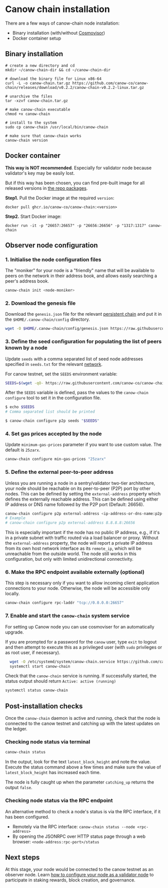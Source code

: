 # Canow chain installation

There are a few ways of canow-chain node installation:

- Binary installation (with/without [Cosmovisor](https://docs.cosmos.network/main/tooling/cosmovisor))
- Docker container setup

## Binary installation

```commandline
# create a new directory and cd
mkdir ~/canow-chain-dir && cd ~/canow-chain-dir

# download the binary file for Linux x86-64
curl -L -o canow-chain.tar.gz https://github.com/canow-co/canow-chain/releases/download/v0.2.2/canow-chain-v0.2.2-linux.tar.gz

# unarchive the files
tar -xzvf canow-chain.tar.gz

# make canow-chain executable
chmod +x canow-chain

# install to the system
sudo cp canow-chain /usr/local/bin/canow-chain

# make sure that canow-chain works
canow-chain version
```

## Docker container

**This way is NOT recommended**. Especially for validator node because validator's key may be easily lost.

But if this way has been chosen, you can find pre-built image for all released versions in [the repo packages](https://github.com/canow-co/canow-chain/pkgs/container/canow-chain).

**Step1.** Pull the Docker image at the required `version`:

```commandline
docker pull ghcr.io/canow-co/canow-chain:<version>
```

**Step2.** Start Docker image:

```commandline
docker run -it -p "26657:26657" -p "26656:26656" -p "1317:1317" canow-chain
```

## Observer node configuration

### 1. Initialise the node configuration files

The "moniker" for your node is a "friendly" name that will be available to peers on the network in their address book, and allows easily searching a peer's address book.

```bash
canow-chain init <node-moniker>
```

### 2. Download the genesis file

Download the `genesis.json` file for the relevant [persistent chain](../../networks/) and put it in the `$HOME/.canow-chain/config` directory.

```bash
wget -O $HOME/.canow-chain/config/genesis.json https://raw.githubusercontent.com/canow-co/canow-chain/main/networks/testnet/genesis.json
```

### 3. Define the seed configuration for populating the list of peers known by a node

Update `seeds` with a comma separated list of seed node addresses specified in `seeds.txt` for the relevant [network](../../networks/).

For canow testnet, set the `SEEDS` environment variable:

```bash
SEEDS=$(wget -qO- https://raw.githubusercontent.com/canow-co/canow-chain/main/networks/testnet/seeds.txt)
```

After the `SEEDS` variable is defined, pass the values to the `canow-chain configure` tool to set it in the configuration file.

```bash
$ echo $SEEDS
# Comma separated list should be printed

$ canow-chain configure p2p seeds "$SEEDS"
```

### 4. Set gas prices accepted by the node

Update `minimum-gas-prices` parameter if you want to use custom value. The default is `25zarx`.

```bash
canow-chain configure min-gas-prices "25zarx"
```

### 5. Define the external peer-to-peer address

Unless you are running a node in a sentry/validator two-tier architecture, your node should be reachable on its peer-to-peer (P2P) port by other nodes. This can be defined by setting the `external-address` property which defines the externally reachable address. This can be defined using either IP address or DNS name followed by the P2P port (Default: 26656).

```bash
canow-chain configure p2p external-address <ip-address-or-dns-name:p2p-port>
# Example
# canow-chain configure p2p external-address 8.8.8.8:26656
```

This is especially important if the node has no public IP address, e.g., if it's in a private subnet with traffic routed via a load balancer or proxy. Without the `external-address` property, the node will report a private IP address from its own host network interface as its `remote_ip`, which will be unreachable from the outside world. The node still works in this configuration, but only with limited unidirectional connectivity.

### 6. Make the RPC endpoint available externally (optional)

This step is necessary only if you want to allow incoming client application connections to your node. Otherwise, the node will be accessible only locally.

```bash
canow-chain configure rpc-laddr "tcp://0.0.0.0:26657"
```

### 7. Enable and start the `canow-chain` system service

For setting up Canow node you can use cosmoviser for an automatically upgrade.

If you are prompted for a password for the `canow` user, type `exit` to logout and then attempt to execute this as a privileged user (with `sudo` privileges or as root user, if necessary).

```bash
  wget -O /etc/systemd/system/canow-chain.service https://github.com/canow-co/canow-chain/releases/download/v0.2.2/cosmovisor.service
  systemctl start canow-chain
```

Check that the `canow-chain` service is running. If successfully started, the status output should return `Active: active (running)`

```bash
systemctl status canow-chain
```

## Post-installation checks

Once the `canow-chain` daemon is active and running, check that the node is connected to the canow testnet and catching up with the latest updates on the ledger.

### Checking node status via terminal

```bash
canow-chain status
```

In the output, look for the text `latest_block_height` and note the value. Execute the status command above a few times and make sure the value of `latest_block_height` has increased each time.

The node is fully caught up when the parameter `catching_up` returns the output `false`.

### Checking node status via the RPC endpoint

An alternative method to check a node's status is via the RPC interface, if it has been configured.

- Remotely via the RPC interface: `canow-chain status --node <rpc-address>`
- By opening the JSONRPC over HTTP status page through a web browser: `<node-address:rpc-port>/status`

## Next steps

At this stage, your node would be connected to the canow testnet as an observer node. Learn [how to configure your node as a validator node](validator-creation.md) to participate in staking rewards, block creation, and governance.
